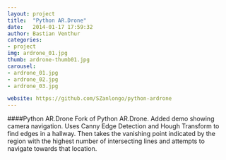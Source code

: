 ```yaml
---
layout: project
title:  "Python AR.Drone"
date:   2014-01-17 17:59:32
author: Bastian Venthur
categories:
- project
img: ardrone_01.jpg
thumb: ardrone-thumb01.jpg
carousel:
- ardrone_01.jpg
- ardrone_02.jpg
- ardrone_03.jpg

website: https://github.com/SZanlongo/python-ardrone
---
```

####Python AR.Drone
Fork of Python AR.Drone. Added demo showing camera navigation. Uses Canny Edge Detection and Hough Transform to find edges in a hallway. Then takes the vanishing point indicated by the region with the highest number of intersecting lines and attempts to navigate towards that location.